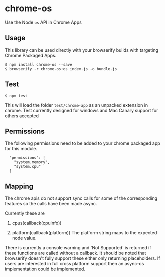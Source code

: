 # chrome-os

Use the Node `os` API in Chrome Apps

## Usage 

This library can be used directly with your browserify builds with targeting Chrome Packaged Apps. 

```
$ npm install chrome-os --save
$ browserify -r chrome-os:os index.js -o bundle.js
```

## Test 

```
$ npm test
```

This will load the folder `test/chrome-app` as an unpacked extension in chrome.
Test currently designed for windows and Mac Canary support for others accepted

## Permissions 

The following permissions need to be added to your chrome packaged app for this module.

```
  "permissions": [
  	"system.memory",
  	"system.cpu"
  ]
```

## Mapping 

The chrome apis do not support sync calls for some of the corresponding features so the calls have been made async. 

Currently these are 

1. cpus(callback(cpuinfo))

2. platform(callback(platform)) 
The platform string maps to the expected node value.

There is currently a console warning and 'Not Supported' is returned if these functions are called without a callback. 
It should be noted that browserify doesn't fully support these either only returning placeholders. 
If users are interested in full cross platform support then an async-os implementation could be implemented. 
